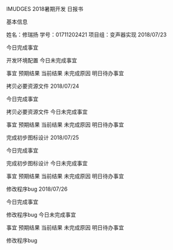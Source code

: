 IMUDGES 2018暑期开发 日报书

基本信息

姓名：修瑞扬
学号：01711202421
项目组：变声器实现
2018/07/23

今日完成事宜

 开发环境配置
今日未完成事宜

事宜	预期结果	当前结果	未完成原因
明日待办事宜

 拷贝必要资源文件
2018/07/24

今日完成事宜

 拷贝必要资源文件
今日未完成事宜

事宜	预期结果	当前结果	未完成原因
明日待办事宜

 完成初步图标设计
2018/07/25

今日完成事宜

 完成初步图标设计
今日未完成事宜

事宜	预期结果	当前结果	未完成原因
明日待办事宜

 修改程序bug
2018/07/26

今日完成事宜

 修改程序bug
今日未完成事宜

事宜	预期结果	当前结果	未完成原因
明日待办事宜

 修改程序bug
